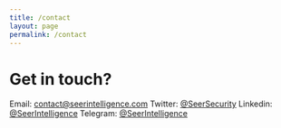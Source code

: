 ```yaml
---
title: /contact
layout: page
permalink: /contact
---
```


# Get in touch?

Email: [contact@seerintelligence.com](mailto:contact@seerintelligence.com)
Twitter: [@SeerSecurity](https://x.com/seersecurity)
Linkedin: [@SeerIntelligence](https://linkedin.com/in/seerintelligence)
Telegram: [@SeerIntelligence](https://telegram.me/seerintelligence)

